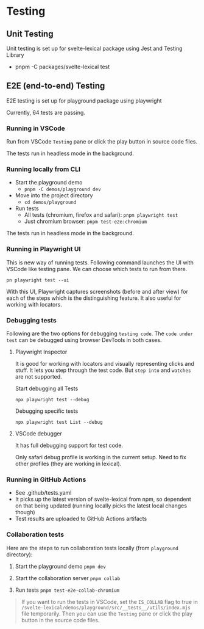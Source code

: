 # Testing

## Unit Testing

Unit testing is set up for svelte-lexical package using Jest and Testing Library

- pnpm -C packages/svelte-lexical test

## E2E (end-to-end) Testing

E2E testing is set up for playground package using playwright

Currently, 64 tests are passing.

### Running in VSCode

Run from VSCode `Testing` pane or click the play button in source code files.

The tests run in headless mode in the background.

### Running locally from CLI

- Start the playground demo
  - `pnpm -C demos/playground dev`
- Move into the project directory
  - `cd demos/playground`
- Run tests
  - All tests (chromium, firefox and safari): `pnpm playwright test`
  - Just chromium browser: `pnpm test-e2e:chromium`

The tests run in headless mode in the background.

### Running in Playwright UI

This is new way of running tests. Following command launches the UI with VSCode like testing pane. We can choose which tests to run from there.

`pn playwright test --ui`

With this UI, Playwright captures screenshots (before and after view) for each of the steps which is the distinguishing feature. It also useful for working with locators.

### Debugging tests

Following are the two options for debugging `testing code`. The `code under test` can be debugged using browser DevTools in both cases.

1. Playwright Inspector

    It is good for working with locators and visually representing clicks and stuff. It lets you step through the test code. But `step into` and `watches` are not supported.  

    Start debugging all Tests

    `npx playwright test --debug`

    Debugging specific tests

    `npx playwright test List --debug`

2. VSCode debugger

    It has full debugging support for test code.

    Only safari debug profile is working in the current setup. Need to fix other profiles (they are working in lexical).

### Running in GitHub Actions

- See .github/tests.yaml
- It picks up the latest version of svelte-lexical from npm, so dependent on that being updated (running locally picks the latest local changes though)
- Test results are uploaded to GitHub Actions artifacts

### Collaboration tests

Here are the steps to run collaboration tests locally (from `playground` directory):

1. Start the playground demo
 `pnpm dev`

2. Start the collaboration server
 `pnpm collab`

3. Run tests
 `pnpm test-e2e-collab-chromium`

> If you want to run the tests in VSCode, set the `IS_COLLAB` flag to true in `/svelte-lexical/demos/playground/src/__tests__/utils/index.mjs` file temporarily. Then you can use the `Testing` pane or click the play button in the source code files.
